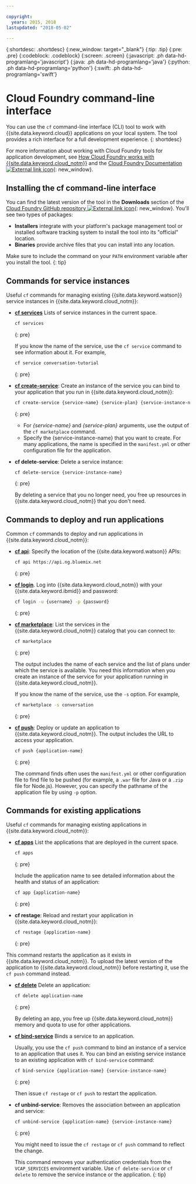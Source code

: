 ```yaml
---

copyright:
  years: 2015, 2018
lastupdated: "2018-05-02"

---
```


{:shortdesc: .shortdesc}
{:new_window: target="_blank"}
{:tip: .tip}
{:pre: .pre}
{:codeblock: .codeblock}
{:screen: .screen}
{:javascript: .ph data-hd-programlang='javascript'}
{:java: .ph data-hd-programlang='java'}
{:python: .ph data-hd-programlang='python'}
{:swift: .ph data-hd-programlang='swift'}

# Cloud Foundry command-line interface

You can use the `cf` command-line interface (CLI) tool to work with {{site.data.keyword.cloud}} applications on your local system. The tool provides a rich interface for a full development experience.
{: shortdesc}

For more information about working with Cloud Foundry tools for application development, see [How Cloud Foundry works with {{site.data.keyword.cloud_notm}}](/docs/overview/cf.html) and the [Cloud Foundry Documentation ![External link icon](../../icons/launch-glyph.svg "External link icon")](http://docs.cloudfoundry.org/){: new_window}.

## Installing the cf command-line interface

You can find the latest version of the tool in the **Downloads** section of the [Cloud Foundry GitHub repository ![External link icon](../../icons/launch-glyph.svg "External link icon")](https://github.com/cloudfoundry/cli#downloads){: new_window}. You'll see two types of packages:

- **Installers** integrate with your platform's package management tool or installed software tracking system to install the tool into its "official" location.
- **Binaries** provide archive files that you can install into any location.

Make sure to include the command on your `PATH` environment variable after you install the tool.
{: tip}

## Commands for service instances

Useful `cf` commands for managing existing {{site.data.keyword.watson}} service instances in {{site.data.keyword.cloud_notm}}:

- [**cf services**](/docs/cli/reference/cfcommands/index.html#cf_services) Lists of service instances in the current space.

  ```bash
  cf services
  ```
  {: pre}

  If you know the name of the service, use the `cf service` command to see information about it. For example,

  ```bash
  cf service conversation-tutorial
  ```
  {: pre}

- [**cf create-service**](/docs/cli/reference/cfcommands/index.html#cf_create-service): Create an instance of the service you can bind to your application that you run in {{site.data.keyword.cloud_notm}}:

    ```bash
    cf create-service {service-name} {service-plan} {service-instance-name}
    ```
    {: pre}

    - For *{service-name}* and *{service-plan}* arguments, use the output of the `cf marketplace` command.
    - Specify the {service-instance-name} that you want to create. For many applications, the name is specified in the `manifest.yml` or other configuration file for the application.

- **cf delete-service**: Delete a service instance:

    ```bash
    cf delete-service {service-instance-name}
    ```
    {: pre}

    By deleting a service that you no longer need, you free up resources in {{site.data.keyword.cloud_notm}} that you don't need.

## Commands to deploy and run applications

Common `cf` commands to deploy and run applications in {{site.data.keyword.cloud_notm}}:

- [**cf api**](/docs/cli/reference/cfcommands/index.html#cf_api): Specify the location of the {{site.data.keyword.watson}} APIs:

  ```bash
  cf api https://api.ng.bluemix.net
  ```
  {: pre}

- [**cf login**](/docs/cli/reference/cfcommands/index.html#cf_login). Log into {{site.data.keyword.cloud_notm}} with your {{site.data.keyword.ibmid}} and password:

  ```bash
  cf login -u {username} -p {password}
  ```
  {: pre}

- [**cf marketplace**](/docs/cli/reference/cfcommands/index.html#cf_marketplace): List the services in the {{site.data.keyword.cloud_notm}} catalog that you can connect to:

  ```bash
  cf marketplace
  ```
  {: pre}

  The output includes the name of each service and the list of plans under which the service is available. You need this information when you create an instance of the service for your application running in {{site.data.keyword.cloud_notm}}.

  If you know the name of the service, use the `-s` option. For example,

  ```bash
  cf marketplace -s conversation
  ```
  {: pre}

- [**cf push**](/docs/cli/reference/cfcommands/index.html#cf_push): Deploy or update an application to {{site.data.keyword.cloud_notm}}. The output includes the URL to access your application.

  ```bash
  cf push {application-name}
  ```
  {: pre}

  The command finds often uses the `manifest.yml` or other configuration file to find file to be pushed (for example, a `.war` file for Java or a `.zip` file for Node.js). However, you can specify the pathname of the application file by using `-p` option.

## Commands for existing applications

Useful `cf` commands for managing existing applications in {{site.data.keyword.cloud_notm}}:

- [**cf apps**](/docs/cli/reference/cfcommands/index.html#cf_apps) List the applications that are deployed in the current space.

  ```bash
  cf apps
  ```
  {: pre}

  Include the application name to see detailed information about the health and status of an  application:

  ```bash
  cf app {application-name}
  ```
  {: pre}

- **cf restage**: Reload and restart your application in {{site.data.keyword.cloud_notm}}:

  ```bash
  cf restage {application-name}
  ```
  {: pre}

This command restarts the application as it exists in {{site.data.keyword.cloud_notm}}. To upload the latest version of the application to {{site.data.keyword.cloud_notm}} before restarting it, use the `cf push` command instead.

- [**cf delete**](/docs/cli/reference/cfcommands/index.html#cf_delete) Delete an application:

  ```bash
  cf delete application-name
  ```
  {: pre}

  By deleting an app, you free up {{site.data.keyword.cloud_notm}} memory and quota to use for other applications.

- [**cf bind-service**](/docs/cli/reference/cfcommands/index.html#cf_bind-service) Binds a service to an application.

  Usually, you use the `cf push` command to bind an instance of a service to an application that uses it. You can bind an existing service instance to an existing application with `cf bind-service` command:

  ```bash
  cf bind-service {application-name} {service-instance-name}
  ```
  {: pre}

  Then issue `cf restage` or `cf push` to restart the application.

- **cf unbind-service**: Removes the association between an application and service:

  ```bash
  cf unbind-service {application-name} {service-instance-name}
  ```
  {: pre}

  You might need to issue the `cf restage` or `cf push` command to reflect the change.

  This command removes your authentication credentials from the `VCAP_SERVICES` environment variable. Use `cf delete-service` or `cf delete` to remove the service instance or the application.
  {: tip}

